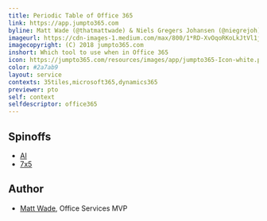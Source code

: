 ```yaml
---
title: Periodic Table of Office 365
link: https://app.jumpto365.com
byline: Matt Wade (@thatmattwade) & Niels Gregers Johansen (@niegrejoh)
imageurl: https://cdn-images-1.medium.com/max/800/1*RD-XvOqoRKoLkJtVl1jJmw.png
imagecopyright: (C) 2018 jumpto365.com
inshort: Which tool to use when in Office 365
icon: https://jumpto365.com/resources/images/app/jumpto365-Icon-white.png
color: #2a7ab9 
layout: service
contexts: 35tiles,microsoft365,dynamics365
previewer: pto
self: context
selfdescriptor: office365
---
```



## Spinoffs

- [AI](/context/ai)
- [7x5](/context/35tiles)

Author
---------

-   [Matt Wade](https://www.linkedin.com/in/thatmattwade/), Office Services MVP
